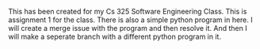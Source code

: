 This has been created for my Cs 325 Software Engineering Class. 
This is assignment 1 for the class.
There is also a simple python program in here.
I will create a merge issue with the program and then resolve it. 
And then I will make a seperate branch with a different python program in it.
